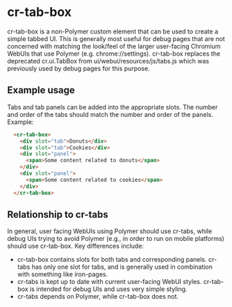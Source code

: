 # cr-tab-box

cr-tab-box is a non-Polymer custom element that can be used to create a simple
tabbed UI. This is generally most useful for debug pages that are not
concerned with matching the look/feel of the larger user-facing Chromium WebUIs
that use Polymer (e.g. chrome://settings). cr-tab-box replaces the deprecated
cr.ui.TabBox from ui/webui/resources/js/tabs.js which was previously
used by debug pages for this purpose.

## Example usage
Tabs and tab panels can be added into the appropriate slots. The number and
order of the tabs should match the number and order of the panels. Example:

```html
  <cr-tab-box>
    <div slot="tab">Donuts</div>
    <div slot="tab">Cookies</div>
    <div slot="panel">
      <span>Some content related to donuts</span>
    </div>
    <div slot="panel">
      <span>Some content related to cookies</span>
    </div>
  </cr-tab-box>
```
## Relationship to cr-tabs
In general, user facing WebUIs using Polymer should use cr-tabs, while debug
UIs trying to avoid Polymer (e.g., in order to run on mobile platforms) should
use cr-tab-box. Key differences include:

* cr-tab-box contains slots for both tabs and corresponding panels. cr-tabs
  has only one slot for tabs, and is generally used in combination with
  something like iron-pages.
* cr-tabs is kept up to date with current user-facing WebUI styles. cr-tab-box
  is intended for debug UIs and uses very simple styling.
* cr-tabs depends on Polymer, while cr-tab-box does not.


